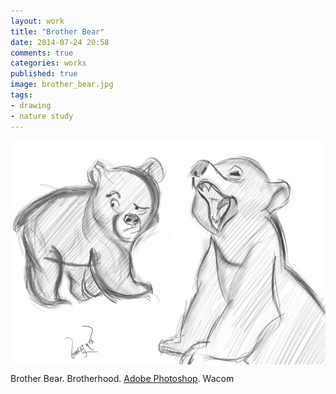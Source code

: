 ```yaml
---
layout: work
title: "Brother Bear"
date: 2014-07-24 20:58
comments: true
categories: works
published: true
image: brother_bear.jpg
tags:
- drawing
- nature study
---
```

<img src="/images/works/brother_bear.jpg" align="middle"/>

Brother Bear. Brotherhood. [Adobe Photoshop](https://www.facebook.com/Photoshop). Wacom